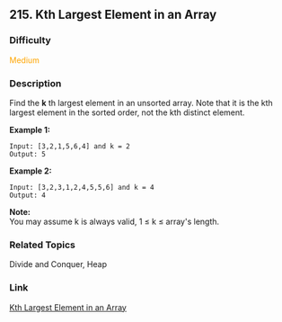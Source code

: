 ## 215. Kth Largest Element in an Array
### Difficulty

 <font color=orange>Medium</font>

### Description

Find the **k** th largest element in an unsorted array. Note that it is the
kth largest element in the sorted order, not the kth distinct element.

**Example 1:**
            Input: [3,2,1,5,6,4] and k = 2    Output: 5    

**Example 2:**
            Input: [3,2,3,1,2,4,5,5,6] and k = 4    Output: 4

**Note:**  
You may assume k is always valid, 1 ≤ k ≤ array's length.


### Related Topics

Divide and Conquer, Heap


### Link
[Kth Largest Element in an Array](https://leetcode.com/problems/kth-largest-element-in-an-array)
